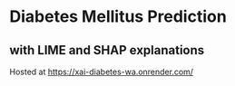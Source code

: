 # Diabetes Mellitus Prediction
## with LIME and SHAP explanations

Hosted at https://xai-diabetes-wa.onrender.com/
